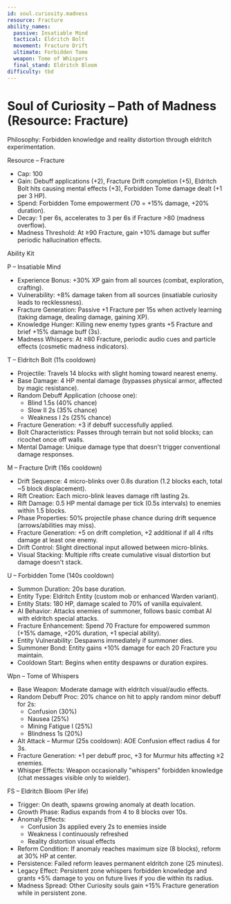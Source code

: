 ```yaml
---
id: soul.curiosity.madness
resource: Fracture
ability_names:
  passive: Insatiable Mind
  tactical: Eldritch Bolt
  movement: Fracture Drift
  ultimate: Forbidden Tome
  weapon: Tome of Whispers
  final_stand: Eldritch Bloom
difficulty: tbd
---
```


# Soul of Curiosity – Path of Madness (Resource: Fracture)

Philosophy: Forbidden knowledge and reality distortion through eldritch experimentation.

Resource – Fracture
- Cap: 100
- Gain: Debuff applications (+2), Fracture Drift completion (+5), Eldritch Bolt hits causing mental effects (+3), Forbidden Tome damage dealt (+1 per 3 HP).
- Spend: Forbidden Tome empowerment (70 = +15% damage, +20% duration).
- Decay: 1 per 6s, accelerates to 3 per 6s if Fracture >80 (madness overflow).
- Madness Threshold: At ≥90 Fracture, gain +10% damage but suffer periodic hallucination effects.

Ability Kit

P – Insatiable Mind
- Experience Bonus: +30% XP gain from all sources (combat, exploration, crafting).
- Vulnerability: +8% damage taken from all sources (insatiable curiosity leads to recklessness).
- Fracture Generation: Passive +1 Fracture per 15s when actively learning (taking damage, dealing damage, gaining XP).
- Knowledge Hunger: Killing new enemy types grants +5 Fracture and brief +15% damage buff (3s).
- Madness Whispers: At ≥80 Fracture, periodic audio cues and particle effects (cosmetic madness indicators).

T – Eldritch Bolt (11s cooldown)
- Projectile: Travels 14 blocks with slight homing toward nearest enemy.
- Base Damage: 4 HP mental damage (bypasses physical armor, affected by magic resistance).
- Random Debuff Application (choose one):
  - Blind 1.5s (40% chance)
  - Slow II 2s (35% chance)  
  - Weakness I 2s (25% chance)
- Fracture Generation: +3 if debuff successfully applied.
- Bolt Characteristics: Passes through terrain but not solid blocks; can ricochet once off walls.
- Mental Damage: Unique damage type that doesn't trigger conventional damage responses.

M – Fracture Drift (16s cooldown)
- Drift Sequence: 4 micro-blinks over 0.8s duration (1.2 blocks each, total ~5 block displacement).
- Rift Creation: Each micro-blink leaves damage rift lasting 2s.
- Rift Damage: 0.5 HP mental damage per tick (0.5s intervals) to enemies within 1.5 blocks.
- Phase Properties: 50% projectile phase chance during drift sequence (arrows/abilities may miss).
- Fracture Generation: +5 on drift completion, +2 additional if all 4 rifts damage at least one enemy.
- Drift Control: Slight directional input allowed between micro-blinks.
- Visual Stacking: Multiple rifts create cumulative visual distortion but damage doesn't stack.

U – Forbidden Tome (140s cooldown)
- Summon Duration: 20s base duration.
- Entity Type: Eldritch Entity (custom mob or enhanced Warden variant).
- Entity Stats: 180 HP, damage scaled to 70% of vanilla equivalent.
- AI Behavior: Attacks enemies of summoner, follows basic combat AI with eldritch special attacks.
- Fracture Enhancement: Spend 70 Fracture for empowered summon (+15% damage, +20% duration, +1 special ability).
- Entity Vulnerability: Despawns immediately if summoner dies.
- Summoner Bond: Entity gains +10% damage for each 20 Fracture you maintain.
- Cooldown Start: Begins when entity despawns or duration expires.

Wpn – Tome of Whispers
- Base Weapon: Moderate damage with eldritch visual/audio effects.
- Random Debuff Proc: 20% chance on hit to apply random minor debuff for 2s:
  - Confusion (30%)
  - Nausea (25%)
  - Mining Fatigue I (25%)
  - Blindness 1s (20%)
- Alt Attack – Murmur (25s cooldown): AOE Confusion effect radius 4 for 3s.
- Fracture Generation: +1 per debuff proc, +3 for Murmur hits affecting ≥2 enemies.
- Whisper Effects: Weapon occasionally "whispers" forbidden knowledge (chat messages visible only to wielder).

FS – Eldritch Bloom (Per life)
- Trigger: On death, spawns growing anomaly at death location.
- Growth Phase: Radius expands from 4 to 8 blocks over 10s.
- Anomaly Effects:
  - Confusion 3s applied every 2s to enemies inside
  - Weakness I continuously refreshed
  - Reality distortion visual effects
- Reform Condition: If anomaly reaches maximum size (8 blocks), reform at 30% HP at center.
- Persistence: Failed reform leaves permanent eldritch zone (25 minutes).
- Legacy Effect: Persistent zone whispers forbidden knowledge and grants +5% damage to you on future lives if you die within its radius.
- Madness Spread: Other Curiosity souls gain +15% Fracture generation while in persistent zone.
